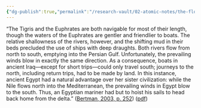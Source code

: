 ```yaml
---
{"dg-publish":true,"permalink":"/research-vault/02-atomic-notes/the-flow-and-wind-patterns-differ-between-the-tigris-and-euphrates-and-the-nile/","tags":["USE"]}
---
```


“The Tigris and the Euphrates are both navigable for most of their length, though the waters of the Euphrates are gentler and friendlier to boats. The relative shallowness of the rivers, however, and the shifting mud in their beds precluded the use of ships with deep draughts. Both rivers flow from north to south, emptying into the Persian Gulf. Unfortunately, the prevailing winds blow in exactly the same direction. As a consequence, boats in ancient Iraq—except for short trips—could only travel south; journeys to the north, including return trips, had to be made by land. In this instance, ancient Egypt had a natural advantage over her sister civilization: while the Nile flows north into the Mediterranean, the prevailing winds in Egypt blow to the south. Thus, an Egyptian mariner had but to hoist his sails to head back home from the delta.” ([Bertman, 2003, p. 252](zotero://select/library/items/YPMHZBXL)) ([pdf](zotero://open-pdf/library/items/X3CHJ4P3?page=265&annotation=HHPG6Q44))